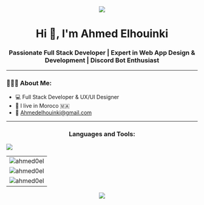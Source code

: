 <div align="center">
  <img src="https://user-images.githubusercontent.com/22107794/139580686-887df369-edb8-4bc8-b607-4fbf6d7e4866.gif">
</div>


<h1 align="center">Hi 👋, I'm Ahmed Elhouinki</h1>
<h3 align="center">Passionate Full Stack Developer | Expert in Web App Design & Development | Discord Bot Enthusiast</h3>

<hr/>
<div aling='center'  >
<h3 align="left">👨🏻‍💻 About Me:</h3>

- 💻 Full Stack Developer & UX/UI Designer
- 📌 I live in Moroco 🇲🇦
- 📧 Ahmedelhouinki@gmail.com
</div>
<hr/>

<p align="center">
  <h3 align="center">Languages and Tools:</h3>
  <a href="https://skillicons.dev">
    <img src="https://skillicons.dev/icons?i=git,azure,blender,bootstrap,cpp,css,discord,bots,figma,github,html,ai,js,jquery,linux,mongodb,laravel,mysql,nodejs,npm,ps,php,postman,py,react,tailwind,vite,vscode,windows" />
  </a>
</p>
<table>
  <tr>
    <td>
    <img  src="https://github-readme-stats.vercel.app/api?username=ahmed0el&show_icons=true&locale=en" alt="ahmed0el" />
    </td>
  </tr>
  <tr>
    <td>
    <img  src="https://github-readme-streak-stats.herokuapp.com/?user=ahmed0el&" alt="ahmed0el" />
    </td>
  </tr>
  <tr>
    <td>
    <img  src="https://github-readme-stats.vercel.app/api/top-langs?username=ahmed0el&show_icons=true&locale=en&layout=compact" alt="ahmed0el" />
    </td>
  </tr>
  
</table>
<div align="center">
  <img src="https://www.animatedimages.org/data/media/562/animated-line-image-0019.gif">
</div>
